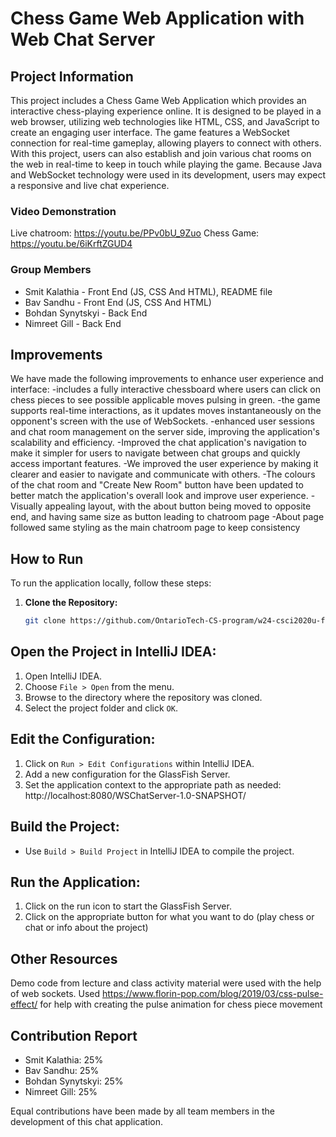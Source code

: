 # Chess Game Web Application with Web Chat Server

## Project Information
This project includes a Chess Game Web Application which provides an interactive chess-playing experience online. It is designed to be played in a web browser, utilizing web technologies like HTML, CSS, and JavaScript to create an engaging user interface. The game features a WebSocket connection for real-time gameplay, allowing players to connect with others. With this project, users can also establish and join various chat rooms on the web in real-time to keep in touch while playing the game. Because Java and WebSocket technology were used in its development, users may expect a responsive and live chat experience.
### Video Demonstration
Live chatroom:
https://youtu.be/PPv0bU_9Zuo
Chess Game:
https://youtu.be/6iKrftZGUD4
### Group Members
- Smit Kalathia - Front End (JS, CSS And HTML), README file
- Bav Sandhu - Front End (JS, CSS And HTML)
- Bohdan Synytskyi - Back End
- Nimreet Gill - Back End

## Improvements
We have made the following improvements to enhance user experience and interface:
-includes a fully interactive chessboard where users can click on chess pieces to see possible applicable moves pulsing in green.
-the game supports real-time interactions, as it updates moves instantaneously on the opponent's screen with the use of WebSockets.
-enhanced user sessions and chat room management on the server side, improving the application's scalability and efficiency.
-Improved the chat application's navigation to make it simpler for users to navigate between chat groups and quickly access important features.
-We improved the user experience by making it clearer and easier to navigate and communicate with others.
-The colours of the chat room and "Create New Room" button have been updated to better match the application's overall look and improve user experience.
-Visually appealing layout, with the about button being moved to opposite end, and having same size as button leading to chatroom page
-About page followed same styling as the main chatroom page to keep consistency
## How to Run

To run the application locally, follow these steps:

1. **Clone the Repository:**
   ```bash
   git clone https://github.com/OntarioTech-CS-program/w24-csci2020u-final-project-synytskyi-gill-kalathia-sandhu.git
## Open the Project in IntelliJ IDEA:
1. Open IntelliJ IDEA.
2. Choose `File > Open` from the menu.
3. Browse to the directory where the repository was cloned.
4. Select the project folder and click `OK`.

## Edit the Configuration:
1. Click on `Run > Edit Configurations` within IntelliJ IDEA.
2. Add a new configuration for the GlassFish Server.
3. Set the application context to the appropriate path as needed: http://localhost:8080/WSChatServer-1.0-SNAPSHOT/

## Build the Project:
- Use `Build > Build Project` in IntelliJ IDEA to compile the project.
## Run the Application:
1. Click on the run icon to start the GlassFish Server.
2. Click on the appropriate button for what you want to do (play chess or chat or info about the project)
## Other Resources
Demo code from lecture and class activity material were used  with the help of web sockets.
Used https://www.florin-pop.com/blog/2019/03/css-pulse-effect/ for help with creating the pulse animation for chess piece movement
## Contribution Report
- Smit Kalathia: 25%
- Bav Sandhu: 25%
- Bohdan Synytskyi: 25%
- Nimreet Gill: 25%

Equal contributions have been made by all team members in the development of this chat application.